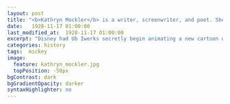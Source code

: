 ```yaml
---
layout: post
title: "<b>Kathryn Mockler</b> is a writer, screenwriter, and poet. She is the author of the poetry books <i>The Purpose Pitch</i> (Mansfield Press, 2015),  <i>The Saddest Place on Earth</i> (DC Books, 2012) and <i>Onion Man</i> (Tightrope Books, 2011). Her writing has been published in <i>Public Pool</i>, <i>The Butter, Vol. 1 Brooklyn</i>, <i>Lemon Hound</i>, and <i>Geist</i>. Currently, she is the Toronto Editor of <i>Joyland</i> and Publisher of <i>The Rusty Toque</i>."
date:   1928-11-17 01:00:00
last_modified_at:  1928-11-17 01:00:00
excerpt: "Disney had Ub Iwerks secretly begin animating a new cartoon while still under contract with Universal..."
categories: history
tags:  mickey
image:
  feature: kathryn_mockler.jpg
  topPosition: -50px
bgContrast: dark
bgGradientOpacity: darker
syntaxHighlighter: no
---
```

